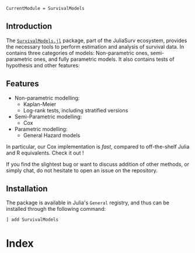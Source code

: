 ```@meta
CurrentModule = SurvivalModels
```

## Introduction

The [`SurvivalModels.jl`](https://github.com/JuliaSurv/SurvivalModels.jl) package, part of the JuliaSurv ecosystem, provides the necessary tools to perform estimation and analysis of survival data. In contains three categories of models: Non-parametric ones, semi-parametric ones, and fully parametric models. It also contains tests of hypothesis and other features:

## Features

* Non-parametric modelling: 
    * Kaplan-Meier
    * Log-rank tests, including stratified versions 
* Semi-Parametric modelling: 
    * Cox
* Parametric modelling: 
    * General Hazard models

In particular, our Cox implementation is *fast*, compared to off-the-shelf Julia and R equivalents. Check it out ! 

If you find the slightest bug or want to discuss addition of other methods, or simply chat, do not hesitate to open an issue on the repository. 

## Installation

The package is available in Julia's `General` registry, and thus can be installed through the following command:

```julia
] add SurvivalModels
```

# Index

```@index
```
